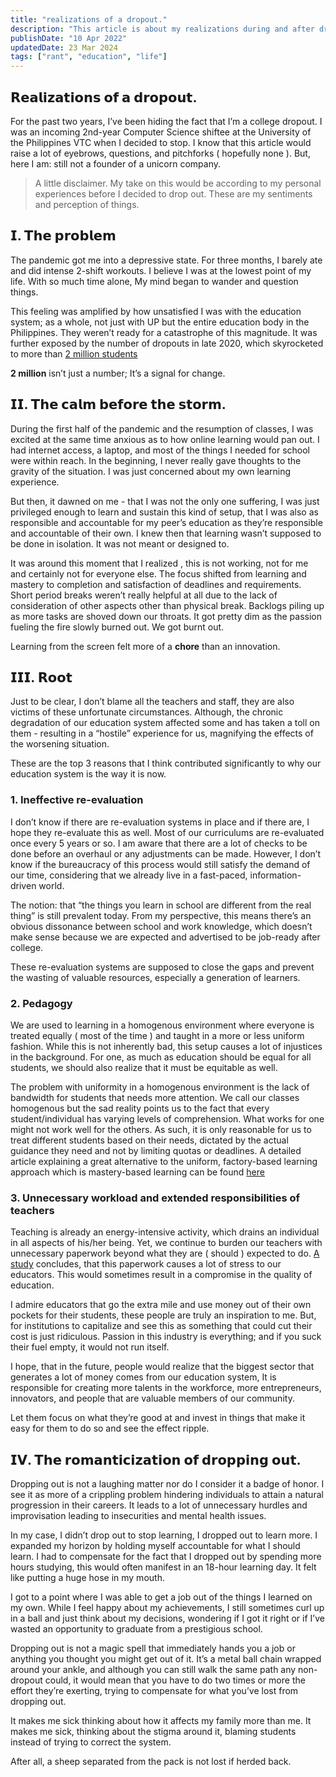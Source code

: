 ```yaml
---
title: "realizations of a dropout."
description: "This article is about my realizations during and after dropping out from university."
publishDate: "10 Apr 2022"
updatedDate: 23 Mar 2024
tags: ["rant", "education", "life"]
---
```


## 𝗥𝗲𝗮𝗹𝗶𝘇𝗮𝘁𝗶𝗼𝗻𝘀 𝗼𝗳 𝗮 𝗱𝗿𝗼𝗽𝗼𝘂𝘁.

For the past two years, I’ve been hiding the fact that I’m a college dropout. I was an incoming 2nd-year Computer Science shiftee at the University of the Philippines VTC when I decided to stop. I know that this article would raise a lot of eyebrows, questions, and pitchforks ( hopefully none ). But, here I am: still not a founder of a unicorn company.

> A little disclaimer. My take on this would be according to my personal experiences before I decided to drop out. These are my sentiments and perception of things.

## 𝗜. 𝗧𝗵𝗲 𝗽𝗿𝗼𝗯𝗹𝗲𝗺

The pandemic got me into a depressive state. For three months, I barely ate and did intense 2-shift workouts. I believe I was at the lowest point of my life. With so much time alone, My mind began to wander and question things.

This feeling was amplified by how unsatisfied I was with the education system; as a whole, not just with UP but the entire education body in the Philippines. They weren’t ready for a catastrophe of this magnitude. It was further exposed by the number of dropouts in late 2020, which skyrocketed to more than [2 million students](https://www.rappler.com/nation/gatchalian-says-millions-dropouts-schools-adapt-pandemic/)

**2 million** isn’t just a number; It’s a signal for change.

## 𝗜𝗜. 𝗧𝗵𝗲 𝗰𝗮𝗹𝗺 𝗯𝗲𝗳𝗼𝗿𝗲 𝘁𝗵𝗲 𝘀𝘁𝗼𝗿𝗺.

During the first half of the pandemic and the resumption of classes, I was excited at the same time anxious as to how online learning would pan out. I had internet access, a laptop, and most of the things I needed for school were within reach. In the beginning, I never really gave thoughts to the gravity of the situation. I was just concerned about my own learning experience.

But then, it dawned on me - that I was not the only one suffering, I was just privileged enough to learn and sustain this kind of setup, that I was also as responsible and accountable for my peer’s education as they’re responsible and accountable of their own. I knew then that learning wasn’t supposed to be done in isolation. It was not meant or designed to.

It was around this moment that I realized , this is not working, not for me and certainly not for everyone else. The focus shifted from learning and mastery to completion and satisfaction of deadlines and requirements. Short period breaks weren’t really helpful at all due to the lack of consideration of other aspects other than physical break. Backlogs piling up as more tasks are shoved down our throats. It got pretty dim as the passion fueling the fire slowly burned out. We got burnt out.

Learning from the screen felt more of a **chore** than an innovation.

## 𝗜𝗜𝗜. 𝗥𝗼𝗼𝘁

Just to be clear, I don’t blame all the teachers and staff, they are also victims of these unfortunate circumstances. Although, the chronic degradation of our education system affected some and has taken a toll on them - resulting in a “hostile” experience for us, magnifying the effects of the worsening situation.

These are the top 3 reasons that I think contributed significantly to why our education system is the way it is now.

### 1. Ineffective re-evaluation

I don’t know if there are re-evaluation systems in place and if there are, I hope they re-evaluate this as well. Most of our curriculums are re-evaluated once every 5 years or so. I am aware that there are a lot of checks to be done before an overhaul or any adjustments can be made. However, I don’t know if the bureaucracy of this process would still satisfy the demand of our time, considering that we already live in a fast-paced, information-driven world.

The notion: that “the things you learn in school are different from the real thing” is still prevalent today. From my perspective, this means there’s an obvious dissonance between school and work knowledge, which doesn’t make sense because we are expected and advertised to be job-ready after college.

These re-evaluation systems are supposed to close the gaps and prevent the wasting of valuable resources, especially a generation of learners.

### 2. Pedagogy

We are used to learning in a homogenous environment where everyone is treated equally ( most of the time ) and taught in a more or less uniform fashion. While this is not inherently bad, this setup causes a lot of injustices in the background. For one, as much as education should be equal for all students, we should also realize that it must be equitable as well.

The problem with uniformity in a homogenous environment is the lack of bandwidth for students that needs more attention. We call our classes homogenous but the sad reality points us to the fact that every student/individual has varying levels of comprehension. What works for one might not work well for the others. As such, it is only reasonable for us to treat different students based on their needs, dictated by the actual guidance they need and not by limiting quotas or deadlines. A detailed article explaining a great alternative to the uniform, factory-based learning approach which is mastery-based learning can be found [here](https://launchschool.com/mastery)

### 3. Unnecessary workload and extended responsibilities of teachers

Teaching is already an energy-intensive activity, which drains an individual in all aspects of his/her being. Yet, we continue to burden our teachers with unnecessary paperwork beyond what they are ( should ) expected to do. [A study](https://www.researchgate.net/publication/354177928_Teaching-Related_Paperwork_Examining_Linkage_to_Occupational_Stress_of_Public_School_Teachers_in_Primary_Education) concludes, that this paperwork causes a lot of stress to our educators. This would sometimes result in a compromise in the quality of education.

I admire educators that go the extra mile and use money out of their own pockets for their students, these people are truly an inspiration to me. But, for institutions to capitalize and see this as something that could cut their cost is just ridiculous. Passion in this industry is everything; and if you suck their fuel empty, it would not run itself.

I hope, that in the future, people would realize that the biggest sector that generates a lot of money comes from our education system, It is responsible for creating more talents in the workforce, more entrepreneurs, innovators, and people that are valuable members of our community.

Let them focus on what they’re good at and invest in things that make it easy for them to do so and see the effect ripple.

## 𝗜𝗩. 𝗧𝗵𝗲 𝗿𝗼𝗺𝗮𝗻𝘁𝗶𝗰𝗶𝘇𝗮𝘁𝗶𝗼𝗻 𝗼𝗳 𝗱𝗿𝗼𝗽𝗽𝗶𝗻𝗴 𝗼𝘂𝘁.

Dropping out is not a laughing matter nor do I consider it a badge of honor. I see it as more of a crippling problem hindering individuals to attain a natural progression in their careers. It leads to a lot of unnecessary hurdles and improvisation leading to insecurities and mental health issues.

In my case, I didn’t drop out to stop learning, I dropped out to learn more. I expanded my horizon by holding myself accountable for what I should learn. I had to compensate for the fact that I dropped out by spending more hours studying, this would often manifest in an 18-hour learning day. It felt like putting a huge hose in my mouth.

I got to a point where I was able to get a job out of the things I learned on my own. While I feel happy about my achievements, I still sometimes curl up in a ball and just think about my decisions, wondering if I got it right or if I’ve wasted an opportunity to graduate from a prestigious school.

Dropping out is not a magic spell that immediately hands you a job or anything you thought you might get out of it. It’s a metal ball chain wrapped around your ankle, and although you can still walk the same path any non-dropout could, it would mean that you have to do two times or more the effort they’re exerting, trying to compensate for what you’ve lost from dropping out.

It makes me sick thinking about how it affects my family more than me. It makes me sick, thinking about the stigma around it, blaming students instead of trying to correct the system.

After all, a sheep separated from the pack is not lost if herded back.
